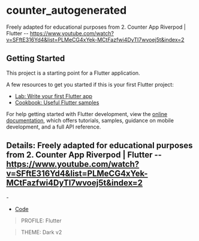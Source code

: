 # counter_autogenerated

Freely adapted for educational purposes from 2. Counter App Riverpod | Flutter -- https://www.youtube.com/watch?v=SFftE316Yd4&list=PLMeCG4xYek-MCtFazfwi4DyTI7wvoej5t&index=2

## Getting Started

This project is a starting point for a Flutter application.

A few resources to get you started if this is your first Flutter project:

- [Lab: Write your first Flutter app](https://docs.flutter.dev/get-started/codelab)
- [Cookbook: Useful Flutter samples](https://docs.flutter.dev/cookbook)

For help getting started with Flutter development, view the
[online documentation](https://docs.flutter.dev/), which offers tutorials,
samples, guidance on mobile development, and a full API reference.



## Details:  Freely adapted for educational purposes from 2. Counter App Riverpod | Flutter -- https://www.youtube.com/watch?v=SFftE316Yd4&list=PLMeCG4xYek-MCtFazfwi4DyTI7wvoej5t&index=2
    
-[]()     
- [Code]()     

> PROFILE: Flutter    

> THEME: Dark v2    

